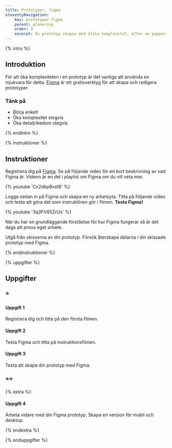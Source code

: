 ```yaml
---
title: Prototyper, figma
eleventyNavigation:
    key: prototyper figma
    parent: planering
    order: 3
    excerpt: En prototyp skapas med olika komplexitet, efter en pappersskiss kan den med fördel digitaliseras
---
```

{% intro %}

## Introduktion

För att öka komplexiteten i en prototyp är det vanliga att använda en mjukvara för detta. [Figma](https://www.figma.com) är ett gratisverktyg för att skapa och redigera prototyper.

### Tänk på
 - Börja enkelt
 - Öka komplexitet stegvis
 - Öka detaljrikedom stegvis

{% endintro %}

{% instruktioner %}

## Instruktioner

Registrera dig på [Figma](https://www.figma.com).
Se på följande video för en kort beskrivning av vad Figma är. Videon är en del i playlist om Figma om du vill veta mer.

{% youtube 'Cx2dkpBxst8' %}

Logga sedan in på Figma och skapa en ny arbetsyta.
Titta på följande video och testa att göra det som instruktören gör i filmen. **Testa Figma!**

{% youtube '3q3FV65ZrUs' %}

När du har en grundläggande förståelse för hur Figma fungerar så är det dags att prova eget arbete.

Utgå från skisserna av din prototyp.
Försök återskapa delarna i din skissade prototyp med Figma.

{% endinstruktioner %}

{% uppgifter %}

## Uppgifter
### ⭐
#### Uppgift 1

Registrera dig och titta på den första filmen.

#### Uppgift 2

Testa Figma och titta på instruktionsfilmen.

#### Uppgift 3

Testa att skapa din prototyp med Figma.

### ⭐⭐

{% extra %}

#### Uppgift 4

Arbeta vidare med din Figma prototyp. Skapa en version för mobil och desktop.

{% endextra %}

{% enduppgifter %}